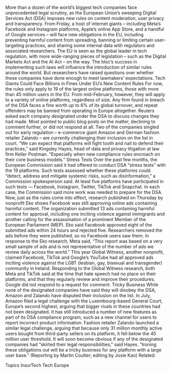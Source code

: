 More than a dozen of the world’s biggest tech companies face unprecedented legal scrutiny, as the European Union’s sweeping Digital Services Act (DSA) imposes new rules on content moderation, user privacy and transparency.
From Friday, a host of internet giants – including Meta’s Facebook and Instagram platforms, Apple’s online App Store, and a handful of Google services – will face new obligations in the EU, including preventing harmful content from spreading, banning or limiting certain user-targeting practices, and sharing some internal data with regulators and associated researchers.
The EU is seen as the global leader in tech regulation, with more wide-ranging pieces of legislation – such as the Digital Markets Act and the AI Act – on the way. The bloc’s success in implementing such laws will influence the introduction of similar rules around the world.
But researchers have raised questions over whether these companies have done enough to meet lawmakers’ expectations.
Tech Giants Could Face Billions in Fines Under EU’s New Content Rules
For now, the rules only apply to 19 of the largest online platforms, those with more than 45 million users in the EU. From mid-February, however, they will apply to a variety of online platforms, regardless of size.
Any firm found in breach of the DSA faces a fine worth up to 6% of its global turnover, and repeat offenders may be banned from operating in Europe altogether.
Reuters asked each company designated under the DSA to discuss changes they had made. Most pointed to public blog posts on the matter, declining to comment further, or did not respond at all.
Two of the companies singled out for early regulation – e-commerce giant Amazon and German fashion retailer Zalando – are currently challenging their inclusion on the list in court.
“We can expect that platforms will fight tooth and nail to defend their practices,” said Kingsley Hayes, head of data and privacy litigation at law firm Keller Postman. “Especially when new compliance rules encroach on their core business models.”
Stress Tests
Over the past few months, the European Commission said it had offered to conduct DSA “stress tests” with the 19 platforms.
Such tests assessed whether these platforms could “detect, address and mitigate systemic risks, such as disinformation,” a Commission spokesperson said.
At least five platforms have participated in such tests — Facebook, Instagram, Twitter, TikTok and Snapchat. In each case, the Commission said more work was needed to prepare for the DSA.
Now, just as the rules come into effect, research published on Thursday by nonprofit Eko shows Facebook was still approving online ads containing harmful content.
The organization submitted 13 ads containing harmful content for approval, including one inciting violence against immigrants and another calling for the assassination of a prominent Member of the European Parliament (MEP).
Eko said Facebook approved eight of the submitted ads within 24 hours and rejected five. Researchers removed the ads before they were published, so no Facebook users saw them.
In response to the Eko research, Meta said, “This report was based on a very small sample of ads and is not representative of the number of ads we review daily across the world.”
This year Global Witness, another nonprofit, claimed Facebook, TikTok and Google’s YouTube had all approved ads inciting violence against the LGBT (lesbian, gay, bisexual and transgender) community in Ireland.
Responding to the Global Witness research, both Meta and TikTok said at the time that hate speech had no place on their platforms, and that they regularly review and improve their procedures. Google did not respond to a request for comment.
Tricky Business
While none of the designated companies have said they will disobey the DSA, Amazon and Zalando have disputed their inclusion on the list.
In July, Amazon filed a legal challenge with the Luxembourg-based General Court, Europe’s second highest, arguing that bigger rivals in these countries had not been designated.
It has still introduced a number of new features as part of its DSA compliance program, such as a new channel for users to report incorrect product information.
Fashion retailer Zalando launched a similar legal challenge, arguing that because only 31 million monthly active users bought from third-party sellers on its platform, it fell below the 45 million user threshold.
It will soon become obvious if any of the designated companies had “skirted their legal responsibilities,” said Hayes. “Ironing these obligations out will be a tricky business for any platform with a large user base.”
(Reporting by Martin Coulter; editing by Josie Kao)
Related:

Topics
InsurTech
Tech
Europe
